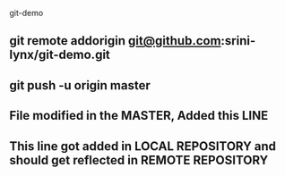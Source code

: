 git-demo
## git remote addorigin git@github.com:srini-lynx/git-demo.git
## git push -u origin master
## File modified in the MASTER, Added this LINE
## This line got added in LOCAL REPOSITORY and should get reflected in REMOTE REPOSITORY

